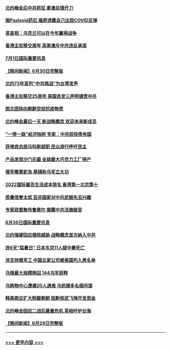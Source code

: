 #### [北约峰会后中共抓狂 拿澳总理开刀](../pages/prog202/a103469336.md?t=07020251) 
#### [服Paxlovid药后 福奇透露自己出现COVID反弹](../pages/prog202/a103469331.md?t=07020251) 
#### [英首相：乌克兰可以在今年赢得战争](../pages/prog202/a103469324.md?t=07020251) 
#### [香港主权移交周年 英美澳斥中共违反承诺](../pages/prog202/a103469299.md?t=07020251) 
#### [7月1日国际重要讯息](../pages/prog202/a103469297.md?t=07020251) 
#### [【晚间新闻】6月30日完整版](../pages/prog202/a103469054.md?t=07020251) 
#### [北约73年首列“中共挑战”为台湾发声](../pages/prog202/a103469095.md?t=07020251) 
#### [香港主权移交25周年 美国连发三声明谴责中共](../pages/prog202/a103469052.md?t=07020251) 
#### [脱北团体向朝鲜空投抗疫物资](../pages/prog202/a103468867.md?t=07020251) 
#### [北约峰会最后一天 新战略概念 欢迎未来新成员](../pages/prog202/a103468877.md?t=07020251) 
#### [“一带一路”经济陷阱 专家：中共奴役债务国](../pages/prog202/a103468865.md?t=07020251) 
#### [菲律宾总统马科斯就职 民众游行呼吁民主](../pages/prog202/a103468863.md?t=07020251) 
#### [产品发现沙门氏菌 全球最大巧克力工厂停产](../pages/prog202/a103468737.md?t=07020251) 
#### [俄军撤离蛇岛 基辅称乌军立大功](../pages/prog202/a103468727.md?t=07020251) 
#### [2022国际雇员生活成本排名 香港第一北京第十](../pages/prog202/a103468597.md?t=07020251) 
#### [质量信誉太低 亚非国家对中共武器失去兴趣](../pages/prog202/a103468601.md?t=07020251) 
#### [专家政要聚布鲁塞尔 揭露中共活摘器官](../pages/prog202/a103468570.md?t=07020251) 
#### [6月30日国际重要讯息](../pages/prog202/a103468563.md?t=07020251) 
#### [北约强硬回应俄核威胁 战略概念首次纳入中共](../pages/prog202/a103468586.md?t=07020251) 
#### [连6天“猛暑日” 日本东京11人疑中暑死亡](../pages/prog202/a103468467.md?t=07020251) 
#### [涉支持俄军工 中国五家公司被美国列入黑名单](../pages/prog202/a103468264.md?t=07020251) 
#### [乌俄最大规模换囚 144乌军获释](../pages/prog202/a103468199.md?t=07020251) 
#### [乌购物中心遭袭20人遇难 乌抓捕多名俄间谍](../pages/prog202/a103468136.md?t=07020251) 
#### [韩美商议扩大制裁朝鲜 阻断核武飞弹开发资金](../pages/prog202/a103468187.md?t=07020251) 
#### [北约峰会因应二战后最重危机 英相吁护台海](../pages/prog202/a103468138.md?t=07020251) 
#### [【晚间新闻】6月29日完整版](../pages/prog202/a103468118.md?t=07020251) 

----
#### [ >>> 更早内容 <<< ](../indexes/prog202-earlier.md)
